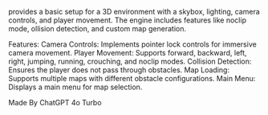 provides a basic setup for a 3D environment with a skybox, lighting, camera controls, and player movement. The engine includes features like noclip mode, ollision detection, and custom map generation.

Features:
Camera Controls: Implements pointer lock controls for immersive camera movement.
Player Movement: Supports forward, backward, left, right, jumping, running, crouching, and noclip modes.
Collision Detection: Ensures the player does not pass through obstacles.
Map Loading: Supports multiple maps with different obstacle configurations.
Main Menu: Displays a main menu for map selection.

Made By ChatGPT 4o Turbo
